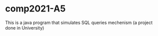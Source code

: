 # comp2021-A5
This is a java program that simulates SQL queries mechenism (a project done in University)

